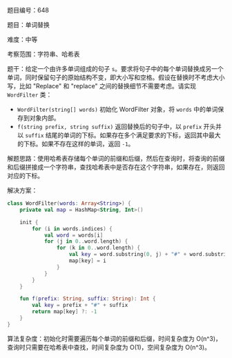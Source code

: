 题目编号：648

题目：单词替换

难度：中等

考察范围：字符串、哈希表

题干：给定一个由许多单词组成的句子 `s`。要求将句子中的每个单词替换成另一个单词，同时保留句子的原始结构不变，即大小写和空格。假设在替换时不考虑大小写，比如 "Replace" 和 "replace" 之间的替换细节不需要考虑。请实现 `WordFilter` 类：

- `WordFilter(string[] words)` 初始化 WordFilter 对象，将 `words` 中的单词保存到对象内部。
- `f(string prefix, string suffix)` 返回替换后的句子中，以 `prefix` 开头并以 `suffix` 结尾的单词的下标。如果存在多个满足要求的下标，返回其中最大的下标。如果不存在这样的单词，返回 `-1`。

解题思路：使用哈希表存储每个单词的前缀和后缀，然后在查询时，将查询的前缀和后缀拼接成一个字符串，查找哈希表中是否存在这个字符串，如果存在，则返回对应的下标。

解决方案：

```kotlin
class WordFilter(words: Array<String>) {
    private val map = HashMap<String, Int>()

    init {
        for (i in words.indices) {
            val word = words[i]
            for (j in 0..word.length) {
                for (k in 0..word.length) {
                    val key = word.substring(0, j) + "#" + word.substring(word.length - k)
                    map[key] = i
                }
            }
        }
    }

    fun f(prefix: String, suffix: String): Int {
        val key = prefix + "#" + suffix
        return map[key] ?: -1
    }
}
```

算法复杂度：初始化时需要遍历每个单词的前缀和后缀，时间复杂度为 O(n^3)，查询时只需要在哈希表中查找，时间复杂度为 O(1)，空间复杂度为 O(n^3)。